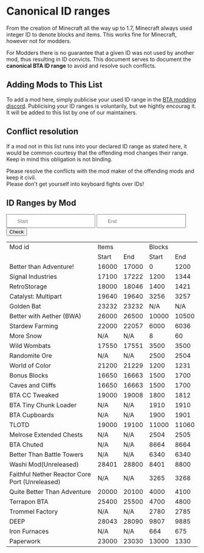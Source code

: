 # Canonical ID ranges

From the creation of Minecraft all the way up to 1.7, Minecraft always used integer ID to denote blocks and items.
This works fine for Minecraft, however not for modders.

For Modders there is no guarantee that a given ID was not used by another mod, thus resulting in ID convicts.
This document serves to document the **canonical BTA ID range** to avoid and resolve such conflicts.

## Adding Mods to This List

To add a mod here, simply publicise your used ID range in the [BTA modding discord](https://discord.com/channels/1138825919088312403/1411747698532548809). 
Publicising your ID ranges is voluntarily, but we hightly encourag it.
It will be added to this list by one of our maintainers.

## Conflict resolution

If a mod not in this list runs into your declared ID range as stated here, it would be common courtesy that the offending mod changes their range.  
Keep in mind this obligation is not binding.  

Please resolve the conflicts with the mod maker of the offending mods and keep it civil.  
Please don't get yourself into keyboard fights over IDs!  

## ID Ranges by Mod

<div>
<input style="padding: .625em 2em" type="number" placeholder="Start" id="ID_CHECK_START">
<input style="padding: .625em 2em" type="number" placeholder="End"   id="ID_CHECK_END">
<button class="md-button md-button--primary" id="ID_CHECK_BUTTON">Check </button>
</div>

<p id="ID_CHECK_RESULT"></p>

<script defer src="../assets/checkIDRange.js"></script>

<table id="ID_TABLE"> 
    <tr>
        <td>Mod id</td> 
        <td colspan="2">Items</td>
        <td colspan="2">Blocks</td>
    </tr> 
    <tr>
        <td></td>
        <td>Start</td> <td>End</td>
        <td>Start</td> <td>End</td>
    </tr> 
    <tr><td>Better than Adventure!</td> <td>16000</td> <td>17000</td> <td>0</td> <td>1200</td></tr>
    <tr><td>Signal Industries</td> <td>17100</td> <td>17222</td> <td>1200</td> <td>1344</td></tr>
    <tr><td>RetroStorage</td> <td>18000</td> <td>18046</td> <td>1400</td> <td>1421</td></tr>
    <tr><td>Catalyst: Multipart</td> <td>19640</td> <td>19640</td> <td>3256</td> <td>3257</td></tr>
    <tr><td>Golden Bat</td> <td>23232</td> <td>23232</td> <td>N/A</td> <td>N/A</td></tr>
    <tr><td>Better with Aether (BWA)</td> <td>26000</td> <td>26500</td> <td>10000</td> <td>10500</td></tr>
    <tr><td>Stardew Farming</td> <td>22000</td> <td>22057</td> <td>6000</td> <td>6036</td></tr>
    <tr><td>More Snow</td> <td>N/A</td> <td>N/A</td> <td>8</td> <td>60</td></tr>
    <tr><td>Wild Wombats</td> <td>17550</td> <td>17551</td> <td>3500</td> <td>3500</td></tr>
    <tr><td>Randomite Ore</td> <td>N/A</td> <td>N/A</td> <td>2500</td> <td>2504</td></tr>
    <tr><td>World of Color</td> <td>21200</td> <td>21229</td> <td>1200</td> <td>1231</td></tr>
    <tr><td>Bonus Blocks</td> <td>16650</td> <td>16663</td> <td>1500</td> <td>1700</td></tr>
    <tr><td>Caves and Cliffs</td> <td>16650</td> <td>16663</td> <td>1500</td> <td>1700</td></tr>
    <tr><td>BTA CC Tweaked</td> <td>19000</td> <td>19008</td> <td>1800</td> <td>1812</td></tr>
    <tr><td>BTA Tiny Chunk Loader</td> <td>N/A</td> <td>N/A</td> <td>1910</td> <td>1910</td></tr>
    <tr><td>BTA Cupboards</td> <td>N/A</td> <td>N/A</td> <td>1900</td> <td>1901</td></tr>
    <tr><td>TLOTD</td> <td>19000</td> <td>19100</td> <td>11000</td> <td>11060</td></tr>
    <tr><td>Melrose Extended Chests</td> <td>N/A</td> <td>N/A</td> <td>2504</td> <td>2505</td></tr>
    <tr><td>BTA Chuted</td> <td>N/A</td> <td>N/A</td> <td>8664</td> <td>8664</td></tr>
    <tr><td>Better Than Battle Towers</td><td>N/A</td><td>N/A</td><td>6340</td><td>6340</td></tr>
    <tr><td>Washi Mod(Unreleased)</td><td>28401</td><td>28800</td><td>8401</td><td>8800</td></tr>
    <tr><td>Faithful Nether Reactor Core Port (Unreleased)</td><td>N/A</td><td>N/A</td><td>3265</td><td>3268</td></tr>
    <tr><td>Quite Better Than Adventure</td><td>20000</td><td>20100</td><td>4000</td><td>4100</td></tr>
    <tr><td>Terrapon BTA</td><td>25400</td><td>25500</td><td>4700</td><td>4800</td></tr>
    <tr><td>Trommel Factory</td><td>N/A</td><td>N/A</td><td>2780</td><td>2785</td></tr>
    <tr><td>DEEP</td><td>28043</td><td>28090</td><td>9807</td><td>9885</td></tr>
    <tr><td>Iron Furnaces</td><td>N/A</td><td>N/A</td><td>664</td><td>675</td></tr>
    <tr><td>Paperwork</td><td>23000</td><td>23030</td><td>13000</td><td>1330</td></tr>
</table>